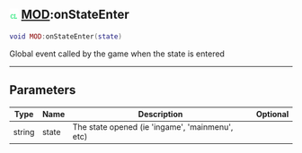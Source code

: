 ## ![client](../../.gitbook/assets/client.png) [MOD](https://iaswiki.rawr.dev/readme/mod):onStateEnter

```lua
void MOD:onStateEnter(state)
```

Global event called by the game when the state is entered

------
## Parameters

| Type   | Name | Description | Optional |
| ------ | ---- | ----------- | -------: |
| string | state | The state opened (ie 'ingame', 'mainmenu', etc) |  |

